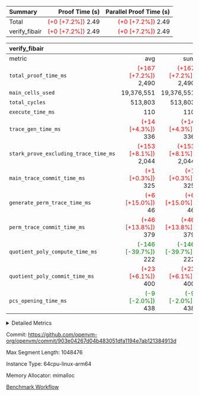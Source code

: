 | Summary | Proof Time (s) | Parallel Proof Time (s) |
|:---|---:|---:|
| Total | <span style='color: red'>(+0 [+7.2%])</span> 2.49 | <span style='color: red'>(+0 [+7.2%])</span> 2.49 |
| verify_fibair | <span style='color: red'>(+0 [+7.2%])</span> 2.49 | <span style='color: red'>(+0 [+7.2%])</span> 2.49 |


| verify_fibair |||||
|:---|---:|---:|---:|---:|
|metric|avg|sum|max|min|
| `total_proof_time_ms ` | <span style='color: red'>(+167 [+7.2%])</span> 2,490 | <span style='color: red'>(+167 [+7.2%])</span> 2,490 | <span style='color: red'>(+167 [+7.2%])</span> 2,490 | <span style='color: red'>(+167 [+7.2%])</span> 2,490 |
| `main_cells_used     ` |  19,376,551 |  19,376,551 |  19,376,551 |  19,376,551 |
| `total_cycles        ` |  513,803 |  513,803 |  513,803 |  513,803 |
| `execute_time_ms     ` |  110 |  110 |  110 |  110 |
| `trace_gen_time_ms   ` | <span style='color: red'>(+14 [+4.3%])</span> 336 | <span style='color: red'>(+14 [+4.3%])</span> 336 | <span style='color: red'>(+14 [+4.3%])</span> 336 | <span style='color: red'>(+14 [+4.3%])</span> 336 |
| `stark_prove_excluding_trace_time_ms` | <span style='color: red'>(+153 [+8.1%])</span> 2,044 | <span style='color: red'>(+153 [+8.1%])</span> 2,044 | <span style='color: red'>(+153 [+8.1%])</span> 2,044 | <span style='color: red'>(+153 [+8.1%])</span> 2,044 |
| `main_trace_commit_time_ms` | <span style='color: red'>(+1 [+0.3%])</span> 325 | <span style='color: red'>(+1 [+0.3%])</span> 325 | <span style='color: red'>(+1 [+0.3%])</span> 325 | <span style='color: red'>(+1 [+0.3%])</span> 325 |
| `generate_perm_trace_time_ms` | <span style='color: red'>(+6 [+15.0%])</span> 46 | <span style='color: red'>(+6 [+15.0%])</span> 46 | <span style='color: red'>(+6 [+15.0%])</span> 46 | <span style='color: red'>(+6 [+15.0%])</span> 46 |
| `perm_trace_commit_time_ms` | <span style='color: red'>(+46 [+13.8%])</span> 379 | <span style='color: red'>(+46 [+13.8%])</span> 379 | <span style='color: red'>(+46 [+13.8%])</span> 379 | <span style='color: red'>(+46 [+13.8%])</span> 379 |
| `quotient_poly_compute_time_ms` | <span style='color: green'>(-146 [-39.7%])</span> 222 | <span style='color: green'>(-146 [-39.7%])</span> 222 | <span style='color: green'>(-146 [-39.7%])</span> 222 | <span style='color: green'>(-146 [-39.7%])</span> 222 |
| `quotient_poly_commit_time_ms` | <span style='color: red'>(+23 [+6.1%])</span> 400 | <span style='color: red'>(+23 [+6.1%])</span> 400 | <span style='color: red'>(+23 [+6.1%])</span> 400 | <span style='color: red'>(+23 [+6.1%])</span> 400 |
| `pcs_opening_time_ms ` | <span style='color: green'>(-9 [-2.0%])</span> 438 | <span style='color: green'>(-9 [-2.0%])</span> 438 | <span style='color: green'>(-9 [-2.0%])</span> 438 | <span style='color: green'>(-9 [-2.0%])</span> 438 |



<details>
<summary>Detailed Metrics</summary>

|  | verify_program_compile_ms | total_cells | stark_prove_excluding_trace_time_ms | quotient_poly_compute_time_ms | quotient_poly_commit_time_ms | quotient_extended_view_time_ms | perm_trace_commit_time_ms | pcs_opening_time_ms | main_trace_commit_time_ms |
| --- | --- | --- | --- | --- | --- | --- | --- | --- |
|  | 5 | 65,536 | 64 | 2 | 13 | 0 | 0 | 33 | 13 | 

| air_name | rows | quotient_deg | main_cols | interactions | constraints | cells |
| --- | --- | --- | --- | --- | --- | --- |
| AccessAdapterAir<2> |  | 4 |  | 5 | 12 |  | 
| AccessAdapterAir<4> |  | 4 |  | 5 | 12 |  | 
| AccessAdapterAir<8> |  | 4 |  | 5 | 12 |  | 
| FibonacciAir | 32,768 | 1 | 2 |  | 5 | 65,536 | 
| FriReducedOpeningAir |  | 4 |  | 31 | 53 |  | 
| NativePoseidon2Air<BabyBearParameters>, 1> |  | 4 |  | 176 | 590 |  | 
| PhantomAir |  | 4 |  | 3 | 4 |  | 
| ProgramAir |  | 1 |  | 1 | 4 |  | 
| VariableRangeCheckerAir |  | 1 |  | 1 | 4 |  | 
| VmAirWrapper<BranchNativeAdapterAir, BranchEqualCoreAir<1> |  | 2 |  | 11 | 23 |  | 
| VmAirWrapper<JalNativeAdapterAir, JalCoreAir> |  | 4 |  | 7 | 6 |  | 
| VmAirWrapper<NativeAdapterAir<2, 0>, PublicValuesCoreAir> |  | 4 |  | 11 | 22 |  | 
| VmAirWrapper<NativeAdapterAir<2, 1>, FieldArithmeticCoreAir> |  | 4 |  | 15 | 23 |  | 
| VmAirWrapper<NativeLoadStoreAdapterAir<1>, NativeLoadStoreCoreAir<1> |  | 4 |  | 15 | 20 |  | 
| VmAirWrapper<NativeLoadStoreAdapterAir<4>, NativeLoadStoreCoreAir<4> |  | 4 |  | 15 | 20 |  | 
| VmAirWrapper<NativeVectorizedAdapterAir<4>, FieldExtensionCoreAir> |  | 4 |  | 15 | 23 |  | 
| VmConnectorAir |  | 4 |  | 3 | 8 |  | 
| VolatileBoundaryAir |  | 4 |  | 4 | 16 |  | 

| group | trace_gen_time_ms | total_proof_time_ms | total_cycles | total_cells | stark_prove_excluding_trace_time_ms | quotient_poly_compute_time_ms | quotient_poly_commit_time_ms | quotient_extended_view_time_ms | perm_trace_commit_time_ms | pcs_opening_time_ms | main_trace_commit_time_ms | main_cells_used | generate_perm_trace_time_ms | execute_time_ms |
| --- | --- | --- | --- | --- | --- | --- | --- | --- | --- | --- | --- | --- | --- | --- |
| verify_fibair | 336 | 2,490 | 513,803 | 50,170,008 | 2,044 | 222 | 400 | 230 | 379 | 438 | 325 | 19,376,551 | 46 | 110 | 

| group | air_name | rows | prep_cols | perm_cols | main_cols | cells |
| --- | --- | --- | --- | --- | --- | --- |
| verify_fibair | AccessAdapterAir<2> | 65,536 |  | 16 | 11 | 1,769,472 | 
| verify_fibair | AccessAdapterAir<4> | 32,768 |  | 16 | 13 | 950,272 | 
| verify_fibair | AccessAdapterAir<8> | 128 |  | 16 | 17 | 4,224 | 
| verify_fibair | FriReducedOpeningAir | 1,024 |  | 36 | 26 | 63,488 | 
| verify_fibair | NativePoseidon2Air<BabyBearParameters>, 1> | 16,384 |  | 356 | 399 | 12,369,920 | 
| verify_fibair | PhantomAir | 16,384 |  | 8 | 6 | 229,376 | 
| verify_fibair | ProgramAir | 8,192 |  | 8 | 10 | 147,456 | 
| verify_fibair | VariableRangeCheckerAir | 262,144 | 2 | 8 | 1 | 2,359,296 | 
| verify_fibair | VmAirWrapper<BranchNativeAdapterAir, BranchEqualCoreAir<1> | 131,072 |  | 28 | 23 | 6,684,672 | 
| verify_fibair | VmAirWrapper<JalNativeAdapterAir, JalCoreAir> | 16,384 |  | 12 | 10 | 360,448 | 
| verify_fibair | VmAirWrapper<NativeAdapterAir<2, 1>, FieldArithmeticCoreAir> | 262,144 |  | 20 | 30 | 13,107,200 | 
| verify_fibair | VmAirWrapper<NativeLoadStoreAdapterAir<1>, NativeLoadStoreCoreAir<1> | 131,072 |  | 36 | 25 | 7,995,392 | 
| verify_fibair | VmAirWrapper<NativeLoadStoreAdapterAir<4>, NativeLoadStoreCoreAir<4> | 16,384 |  | 36 | 34 | 1,146,880 | 
| verify_fibair | VmAirWrapper<NativeVectorizedAdapterAir<4>, FieldExtensionCoreAir> | 8,192 |  | 20 | 40 | 491,520 | 
| verify_fibair | VmConnectorAir | 2 | 1 | 8 | 4 | 24 | 
| verify_fibair | VolatileBoundaryAir | 131,072 |  | 8 | 11 | 2,490,368 | 

</details>


Commit: https://github.com/openvm-org/openvm/commit/903e04267d04b483051dfa1194e7ab121384913d

Max Segment Length: 1048476

Instance Type: 64cpu-linux-arm64

Memory Allocator: mimalloc

[Benchmark Workflow](https://github.com/openvm-org/openvm/actions/runs/12958043040)
